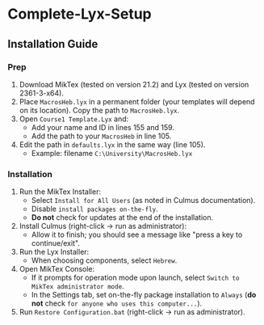 # Complete-Lyx-Setup

## Installation Guide

### Prep

1. Download MikTex (tested on version 21.2) and Lyx (tested on version 2361-3-x64).
2. Place `MacrosHeb.lyx` in a permanent folder (your templates will depend on its location). Copy the path to `MacrosHeb.lyx`.
3. Open `Course1 Template.Lyx` and:
   - Add your name and ID in lines 155 and 159.
   - Add the path to your `MacrosHeb` in line 105.
4. Edit the path in `defaults.lyx` in the same way (line 105).
   - Example: filename `C:\University\MacrosHeb.lyx`

### Installation

1. Run the MikTex Installer:
   - Select `Install for All Users` (as noted in Culmus documentation).
   - Disable `install packages on-the-fly`.
   - **Do not** check for updates at the end of the installation.
2. Install Culmus (right-click -> run as administrator):
   - Allow it to finish; you should see a message like "press a key to continue/exit".
3. Run the Lyx Installer:
   - When choosing components, select `Hebrew`.
4. Open MikTex Console:
   - If it prompts for operation mode upon launch, select `Switch to MikTex administrator mode`.
   - In the Settings tab, set on-the-fly package installation to `Always` (**do not** check `for anyone who uses this computer...`).
5. Run `Restore Configuration.bat` (right-click -> run as administrator).
